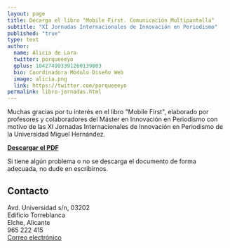 ```yaml
---
layout: page
title: Decarga el libro "Mobile First. Comunicación Multipantalla"
subtitle: "XI Jornadas Internacionales de Innovación en Periodismo"
published: "true"
type: text
author:
  name: Alicia de Lara
  twitter: porqueeeyo
  gplus: 104274993391260139803 
  bio: Coordinadora Módulo Diseño Web
  image: alicia.png
  link: https://twitter.com/porqueeeyo
permalink: libro-jornadas.html
---
```

Muchas gracias por tu interés en el libro "Mobile First", elaborado por profesores y colaboradores del Máster en Innovación en Periodismo con motivo de las XI Jornadas Internacionales de Innovación en Periodismo de la Universidad Miguel Hernández.

[**Descargar el PDF**](http://mip.umh.es/libros/Libro_Mobile_First.pdf)

Si tiene algún problema o no se descarga el documento de forma adecuada, no dude en escribirnos.

## Contacto

Avd. Universidad s/n, 03202  
Edificio Torreblanca  
Elche, Alicante  
965 222 415  
[Correo electrónico](mailto:mip@umh.es)